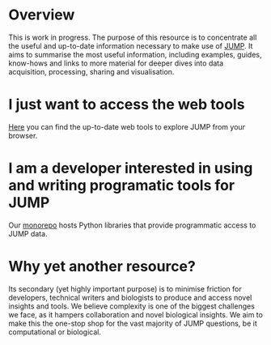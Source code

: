 # Overview

This is work in progress. The purpose of this resource is to concentrate all the useful and up-to-date information necessary to make use of [JUMP](https://jump-cellpainting.broadinstitute.org/). It aims to summarise the most useful information, including examples, guides, know-hows and links to more material for deeper dives into data acquisition, processing, sharing and visualisation.


# I just want to access the web tools

[Here](https://github.com/broadinstitute/monorepo/tree/main/libs/jump_rr) you can find the up-to-date web tools to explore JUMP from your browser.


# I am a developer interested in using and writing programatic tools for JUMP

Our [monorepo](https://github.com/broadinstitute/monorepo/tree/main) hosts Python libraries that provide programmatic access to JUMP data.


# Why yet another resource?

Its secondary (yet highly important purpose) is to minimise friction for developers, technical writers and biologists to produce and access novel insights and tools. We believe complexity is one of the biggest challenges we face, as it hampers collaboration and novel biological insights. We aim to make this the one-stop shop for the vast majority of JUMP questions, be it computational or biological.
